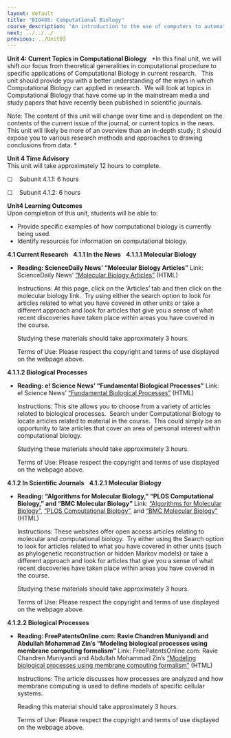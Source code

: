 ```yaml
---
layout: default
title: "BIO405: Computational Biology"
course_description: "An introduction to the use of computers to automate data analysis or model hypotheses in the field of biology, and its application for molecular and cellular biology, biochemistry, neuroscience, evolution, population biology, and behavior."
next: ../../../
previous: ../Unit03
---
```

**Unit 4: Current Topics in Computational Biology** <span
id="4"></span> 
*In this final unit, we will shift our focus from theoretical
generalities in computational procedure to specific applications of
Computational Biology in current research.   This unit should provide
you with a better understanding of the ways in which Computational
Biology can applied in research.  We will look at topics in
Computational Biology that have come up in the mainstream media and
study papers that have recently been published in scientific journals.  
  
 Note: The content of this unit will change over time and is dependent
on the contents of the current issue of the journal, or current topics
in the news.   This unit will likely be more of an overview than an
in-depth study; it should expose you to various research methods and
approaches to drawing conclusions from data. *

**Unit 4 Time Advisory**  
This unit will take approximately 12 hours to complete.  
  
 ☐    Subunit 4.1.1: 6 hours  
  
 ☐    Subunit 4.1.2: 6 hours

**Unit4 Learning Outcomes**  
Upon completion of this unit, students will be able to:
-   Provide specific examples of how computational biology is currently
    being used.
-   Identify resources for information on computational biology.

**4.1 Current Research** <span id="4.1"></span> 
**4.1.1 In the News** <span id="4.1.1"></span> 
**4.1.1.1 Molecular Biology** <span id="4.1.1.1"></span> 
-   **Reading: ScienceDaily News’ “Molecular Biology Articles”**
    Link: ScienceDaily News’ [“Molecular Biology
    Articles”](http://www.sciencedaily.com/news/plants_animals/molecular_biology/)
    (HTML)  
      
     Instructions: At this page, click on the ‘Articles’ tab and then
    click on the molecular biology link.  Try using either the search
    option to look for articles related to what you have covered in
    other units or take a different approach and look for articles that
    give you a sense of what recent discoveries have taken place within
    areas you have covered in the course.  
      
     Studying these materials should take approximately 3 hours.  
      
     Terms of Use: Please respect the copyright and terms of use
    displayed on the webpage above.

**4.1.1.2 Biological Processes** <span id="4.1.1.2"></span> 
-   **Reading: e! Science News’ “Fundamental Biological Processes”**
    Link: e! Science News’ [“Fundamental Biological
    Processes”](http://esciencenews.com/dictionary/fundamental.biological.processes)
    (HTML)  
      
     Instructions: This site allows you to choose from a variety of
    articles related to biological processes.  Search under
    Computational Biology to locate articles related to material in the
    course.  This could simply be an opportunity to late articles that
    cover an area of personal interest within computational biology.  
      
     Studying these materials should take approximately 3 hours.  
      
     Terms of Use: Please respect the copyright and terms of use
    displayed on the webpage above.

**4.1.2 In Scientific Journals** <span id="4.1.2"></span> 
**4.1.2.1 Molecular Biology** <span id="4.1.2.1"></span> 
-   **Reading: “Algorithms for Molecular Biology,” “PLOS Computational
    Biology,” and “BMC Molecular Biology”**
    Link: [“Algorithms for Molecular Biology”](http://www.almob.org/),
    [“PLOS Computational
    Biology”](http://www.ploscompbiol.org/home.action), and [“BMC
    Molecular Biology”](http://www.biomedcentral.com/bmcmolbiol/)
    (HTML)  
      
     Instructions: These websites offer open access articles relating to
    molecular and computational biology.  Try either using the Search
    option to look for articles related to what you have covered in
    other units (such as phylogenetic reconstruction or hidden Markov
    models) or take a different approach and look for articles that give
    you a sense of what recent discoveries have taken place within areas
    you have covered in the course.  
      
     Studying these materials should take approximately 3 hours.  
      
     Terms of Use: Please respect the copyright and terms of use
    displayed on the webpage above.

**4.1.2.2 Biological Processes** <span id="4.1.2.2"></span> 
-   **Reading: FreePatentsOnline.com: Ravie Chandren Muniyandi and
    Abdullah Mohammad Zin’s “Modeling biological processes using
    membrane computing formalism”**
    Link: FreePatentsOnline.com: Ravie Chandren Muniyandi and Abdullah
    Mohammad Zin’s [“Modeling biological processes using membrane
    computing
    formalism”](http://findarticles.com/p/articles/mi_7109/is_11_6/ai_n45722142/)
    (HTML)  
      
     Instructions: The article discusses how processes are analyzed and
    how membrane computing is used to define models of specific cellular
    systems.  
      
     Reading this material should take approximately 3 hours.  
      
     Terms of Use: Please respect the copyright and terms of use
    displayed on the webpage above.



